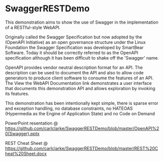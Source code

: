 # SwaggerRESTDemo
This demonstration aims to show the use of Swagger in the implementation of a RESTful-style WebAPI.

Originally called the Swagger Specification but now adopted by the (OpenAPI Initiative) as an open governance structure under the Linux Foundation the Swagger Specification was developed by SmartBear Software. Today it should be correctly referred to as the OpenAPI specification although it has been difficult to shake off the 'Swagger' name.

OpenAPI provides vendor neutral description format for an API. The description can be used to document the API and also to allow code generators to produce client software to consume the features of an API. The View the WebAPI Documentation link demonstrates a user interface that documents this demonstration API and allows exploration by invoking its features.

This demonstration has been intentionally kept simple, there is sparse error and exception handling, no database constraints, no HATEOAS (Hypermedia as the Engine of Application State) and no Code on Demand

PowerPoint resentation @ https://github.com/carlclarke/SwaggerRESTDemo/blob/master/OpenAPI%20(Swagger).pptx

REST Cheat Sheet @ https://github.com/carlclarke/SwaggerRESTDemo/blob/master/REST%20Cheat%20Sheet.docx
